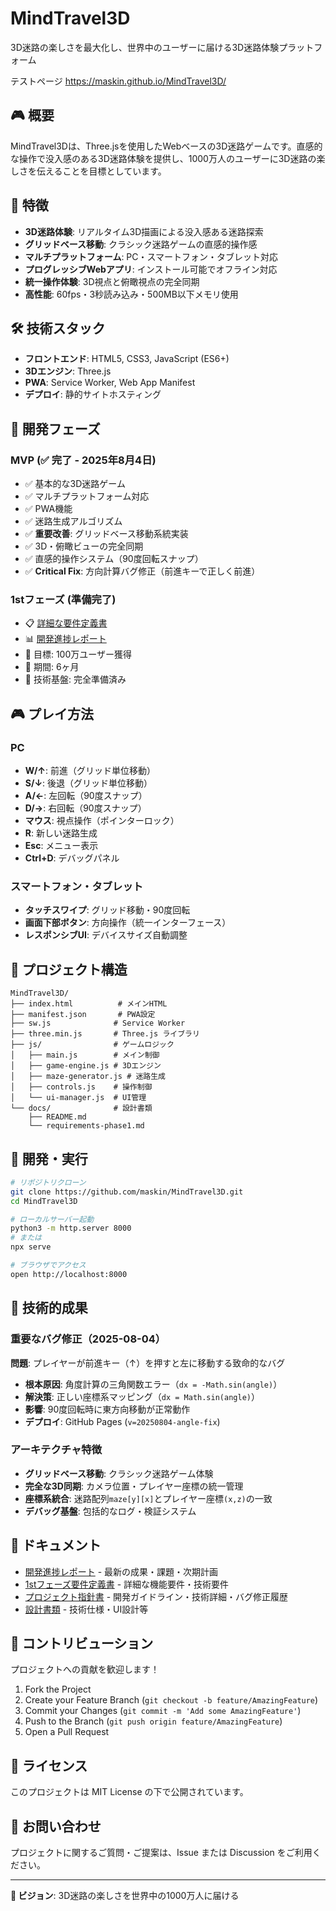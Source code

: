 # MindTravel3D

3D迷路の楽しさを最大化し、世界中のユーザーに届ける3D迷路体験プラットフォーム

テストページ
https://maskin.github.io/MindTravel3D/

## 🎮 概要

MindTravel3Dは、Three.jsを使用したWebベースの3D迷路ゲームです。直感的な操作で没入感のある3D迷路体験を提供し、1000万人のユーザーに3D迷路の楽しさを伝えることを目標としています。

## 🚀 特徴

- **3D迷路体験**: リアルタイム3D描画による没入感ある迷路探索
- **グリッドベース移動**: クラシック迷路ゲームの直感的操作感
- **マルチプラットフォーム**: PC・スマートフォン・タブレット対応
- **プログレッシブWebアプリ**: インストール可能でオフライン対応
- **統一操作体験**: 3D視点と俯瞰視点の完全同期
- **高性能**: 60fps・3秒読み込み・500MB以下メモリ使用

## 🛠 技術スタック

- **フロントエンド**: HTML5, CSS3, JavaScript (ES6+)
- **3Dエンジン**: Three.js
- **PWA**: Service Worker, Web App Manifest
- **デプロイ**: 静的サイトホスティング

## 🎯 開発フェーズ

### MVP (✅ 完了 - 2025年8月4日)
- ✅ 基本的な3D迷路ゲーム
- ✅ マルチプラットフォーム対応
- ✅ PWA機能
- ✅ 迷路生成アルゴリズム
- ✅ **重要改善**: グリッドベース移動系統実装
- ✅ 3D・俯瞰ビューの完全同期
- ✅ 直感的操作システム（90度回転スナップ）
- ✅ **Critical Fix**: 方向計算バグ修正（前進キーで正しく前進）

### 1stフェーズ (準備完了)
- 📋 [詳細な要件定義書](./docs/requirements-phase1.md)
- 📊 [開発進捗レポート](./docs/development-progress-report.md)
- 🎯 目標: 100万ユーザー獲得
- 📅 期間: 6ヶ月
- 🚀 技術基盤: 完全準備済み

## 🎮 プレイ方法

### PC
- **W/↑**: 前進（グリッド単位移動）
- **S/↓**: 後退（グリッド単位移動）
- **A/←**: 左回転（90度スナップ）
- **D/→**: 右回転（90度スナップ）
- **マウス**: 視点操作（ポインターロック）
- **R**: 新しい迷路生成
- **Esc**: メニュー表示
- **Ctrl+D**: デバッグパネル

### スマートフォン・タブレット
- **タッチスワイプ**: グリッド移動・90度回転
- **画面下部ボタン**: 方向操作（統一インターフェース）
- **レスポンシブUI**: デバイスサイズ自動調整

## 📁 プロジェクト構造

```
MindTravel3D/
├── index.html          # メインHTML
├── manifest.json       # PWA設定
├── sw.js              # Service Worker
├── three.min.js       # Three.js ライブラリ
├── js/                # ゲームロジック
│   ├── main.js        # メイン制御
│   ├── game-engine.js # 3Dエンジン
│   ├── maze-generator.js # 迷路生成
│   ├── controls.js    # 操作制御
│   └── ui-manager.js  # UI管理
└── docs/              # 設計書類
    ├── README.md
    └── requirements-phase1.md
```

## 🚀 開発・実行

```bash
# リポジトリクローン
git clone https://github.com/maskin/MindTravel3D.git
cd MindTravel3D

# ローカルサーバー起動
python3 -m http.server 8000
# または
npx serve

# ブラウザでアクセス
open http://localhost:8000
```

## 🔧 技術的成果

### 重要なバグ修正（2025-08-04）
**問題**: プレイヤーが前進キー（↑）を押すと左に移動する致命的なバグ
- **根本原因**: 角度計算の三角関数エラー（`dx = -Math.sin(angle)`）
- **解決策**: 正しい座標系マッピング（`dx = Math.sin(angle)`）
- **影響**: 90度回転時に東方向移動が正常動作
- **デプロイ**: GitHub Pages (`v=20250804-angle-fix`)

### アーキテクチャ特徴
- **グリッドベース移動**: クラシック迷路ゲーム体験
- **完全な3D同期**: カメラ位置・プレイヤー座標の統一管理
- **座標系統合**: 迷路配列`maze[y][x]`とプレイヤー座標`(x,z)`の一致
- **デバッグ基盤**: 包括的なログ・検証システム

## 📖 ドキュメント

- [開発進捗レポート](./docs/development-progress-report.md) - 最新の成果・課題・次期計画
- [1stフェーズ要件定義書](./docs/requirements-phase1.md) - 詳細な機能要件・技術要件  
- [プロジェクト指針書](./CLAUDE.md) - 開発ガイドライン・技術詳細・バグ修正履歴
- [設計書類](./docs/) - 技術仕様・UI設計等

## 🤝 コントリビューション

プロジェクトへの貢献を歓迎します！

1. Fork the Project
2. Create your Feature Branch (`git checkout -b feature/AmazingFeature`)
3. Commit your Changes (`git commit -m 'Add some AmazingFeature'`)
4. Push to the Branch (`git push origin feature/AmazingFeature`)
5. Open a Pull Request

## 📄 ライセンス

このプロジェクトは MIT License の下で公開されています。

## 📧 お問い合わせ

プロジェクトに関するご質問・ご提案は、Issue または Discussion をご利用ください。

---

**🎯 ビジョン**: 3D迷路の楽しさを世界中の1000万人に届ける
